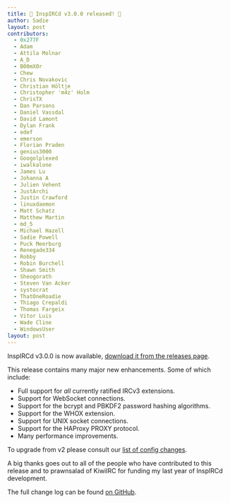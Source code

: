 ```yaml
---
title: 🎉 InspIRCd v3.0.0 released! 🎉
author: Sadie
layout: post
contributors:
  - 0x277F
  - Adam
  - Attila Molnar
  - A_D
  - B00mX0r
  - Chew
  - Chris Novakovic
  - Christian Höltje
  - Christopher 'm4z' Holm
  - ChrisTX
  - Dan Parsons
  - Daniel Vassdal
  - David Lamont
  - Dylan Frank
  - edef
  - emerson
  - Florian Praden
  - genius3000
  - Googolplexed
  - iwalkalone
  - James Lu
  - Johanna A
  - Julien Vehent
  - JustArchi
  - Justin Crawford
  - linuxdaemon
  - Matt Schatz
  - Matthew Martin
  - md_5
  - Michael Hazell
  - Sadie Powell
  - Puck Meerburg
  - Renegade334
  - Robby
  - Robin Burchell
  - Shawn Smith
  - Sheogorath
  - Steven Van Acker
  - systocrat
  - ThatOneRoadie
  - Thiago Crepaldi
  - Thomas Fargeix
  - Vitor Luis
  - Wade Cline
  - WindowsUser
layout: post
---
```


InspIRCd v3.0.0 is now available, [download it from the releases page](https://github.com/inspircd/inspircd/releases/tag/v3.0.0).

This release contains many major new enhancements. Some of which include:

- Full support for *all* currently ratified IRCv3 extensions.
- Support for WebSocket connections.
- Support for the bcrypt and PBKDF2 password hashing algorithms.
- Support for the WHOX extension.
- Support for UNIX socket connections.
- Support for the HAProxy PROXY protocol.
- Many performance improvements.

To upgrade from v2 please consult our [list of config changes](https://docs.inspircd.org/3/breaking-changes).

A big thanks goes out to all of the people who have contributed to this release and to prawnsalad of KiwiIRC for funding my last year of InspIRCd development.

<!--more-->

The full change log can be found [on GitHub](https://github.com/inspircd/inspircd/compare/insp20...v3.0.0).
